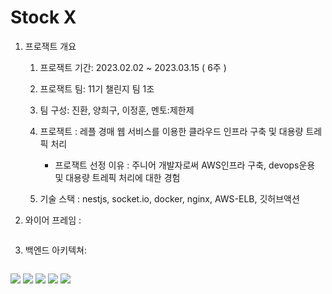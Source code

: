 # Stock X

1. 프로잭트 개요

   1. 프로잭트 기간: 2023.02.02 ~ 2023.03.15 ( 6주 )
   2. 프로잭트 팀: 11기 챌린지 팀 1조
   3. 팀 구성: 진환, 양희구, 이정훈,
      멘토:제한제
   4. 프로잭트 : 레플 경매 웹 서비스를 이용한 클라우드 인프라 구축 및 대용량 트레픽 처리

      - 프로잭트 선정 이유 : 주니어 개발자로써 AWS인프라 구축, devops운용 및 대용량 트레픽 처리에 대한 경험

   5. 기술 스택 : nestjs, socket.io, docker, nginx, AWS-ELB, 깃허브액션

2. 와이어 프레임 :
      <p>
   <img src = ''>
   </p>

3. 백엔드 아키텍쳐:
      <p>
   <img src = ''>
   </p>
<img src="https://img.shields.io/badge/html5-E34F26?style=for-the-badge&logo=html5&logoColor=white">
<img src="https://img.shields.io/badge/html5-E34F26?style=for-the-badge&logo=redis&logoColor=white">
<img src="https://img.shields.io/badge/html5-E34F26?style=for-the-badge&logo=html5&logoColor=white">
<img src="https://img.shields.io/badge/html5-E34F26?style=for-the-badge&logo=html5&logoColor=white">
<img src="https://img.shields.io/badge/html5-E34F26?style=for-the-badge&logo=html5&logoColor=white">
